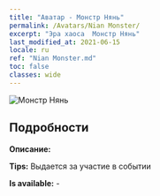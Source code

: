 ```yaml
---
title: "Аватар - Монстр Нянь"
permalink: /Avatars/Nian Monster/
excerpt: "Эра хаоса  Монстр Нянь"
last_modified_at: 2021-06-15
locale: ru
ref: "Nian Monster.md"
toc: false
classes: wide
---
```

 ![Монстр Нянь](/images/a/avatarFrame_56.png)

## Подробности

 **Описание:**  

 **Tips:** Выдается за участие в событии 

 **Is available:**  - 

